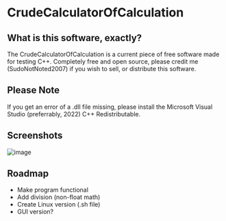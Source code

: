 # CrudeCalculatorOfCalculation


## What is this software, exactly?
The CrudeCalculatorOfCalculation is a current piece of free software made for testing C++. Completely free and open source, please credit me (SudoNotNoted2007) if you wish to sell, or distribute this software.

## Please Note
If you get an error of a .dll file missing, please install the Microsoft Visual Studio (preferrably, 2022) C++ Redistributable.

## Screenshots
![image](https://github.com/user-attachments/assets/9c3afdd0-56ca-4737-a208-3a83e0df7874)

## Roadmap
- Make program functional
- Add division (non-float math)
- Create Linux version (.sh file)
- GUI version?
